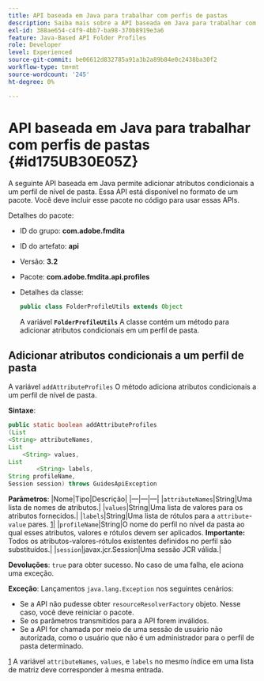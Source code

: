 ```yaml
---
title: API baseada em Java para trabalhar com perfis de pastas
description: Saiba mais sobre a API baseada em Java para trabalhar com perfis de pasta
exl-id: 388ae654-c4f9-4bb7-ba98-370b8919e3a6
feature: Java-Based API Folder Profiles
role: Developer
level: Experienced
source-git-commit: be06612d832785a91a3b2a89b84e0c2438ba30f2
workflow-type: tm+mt
source-wordcount: '245'
ht-degree: 0%

---
```


# API baseada em Java para trabalhar com perfis de pastas {#id175UB30E05Z}

A seguinte API baseada em Java permite adicionar atributos condicionais a um perfil de nível de pasta. Essa API está disponível no formato de um pacote. Você deve incluir esse pacote no código para usar essas APIs.

Detalhes do pacote:

- ID do grupo: **com.adobe.fmdita**

- ID do artefato: **api**

- Versão: **3.2**

- Pacote: **com.adobe.fmdita.api.profiles**

- Detalhes da classe:

  ```JAVA
  public class FolderProfileUtils extends Object
  ```

  A variável **`FolderProfileUtils`** A classe contém um método para adicionar atributos condicionais em um perfil de pasta.


## Adicionar atributos condicionais a um perfil de pasta

A variável ``addAttributeProfiles`` O método adiciona atributos condicionais a um perfil de nível de pasta.

**Sintaxe**:

```JAVA
public static boolean addAttributeProfiles
(List
<String> attributeNames, 
List
    <String> values, 
List
        <String> labels,
String profileName, 
Session session) throws GuidesApiException
```

**Parâmetros**: |Nome|Tipo|Descrição| |—|—|—| |``attributeNames``|String|Uma lista de nomes de atributos.| |``values``|String|Uma lista de valores para os atributos fornecidos.| |`labels`|String|Uma lista de rótulos para a `attribute`- `value` pares. [1](#fntarg_1)| |`profileName`|String|O nome do perfil no nível da pasta ao qual esses atributos, valores e rótulos devem ser aplicados. **Importante:** Todos os atributos-valores-rótulos existentes definidos no perfil são substituídos.| |`session`|javax.jcr.Session|Uma sessão JCR válida.|

**Devoluções**:
`true` para obter sucesso. No caso de uma falha, ele aciona uma exceção.

**Exceção**: Lançamentos ``java.lang.Exception`` nos seguintes cenários:

- Se a API não pudesse obter `resourceResolverFactory` objeto. Nesse caso, você deve reiniciar o pacote.
- Se os parâmetros transmitidos para a API forem inválidos.
- Se a API for chamada por meio de uma sessão de usuário não autorizada, como o usuário que não é um administrador para o perfil de pasta determinado.

[1](#fnsrc_1) A variável `attributeNames`, `values`, e `labels` no mesmo índice em uma lista de matriz deve corresponder à mesma entrada.

